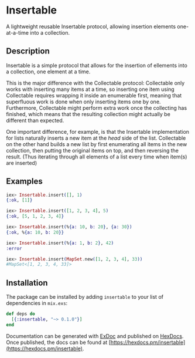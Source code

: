 # Insertable

A lightweight reusable Insertable protocol, allowing insertion elements one-at-a-time into a collection.

## Description

Insertable is a simple protocol that allows for the insertion of ellements into a collection,
one element at a time.

This is the major difference with the Collectable protocol:
Collectable only works with inserting many items at a time,
so inserting one item using Collectable requires wrapping it inside an enumerable first,
meaning that superfluous work is done when only inserting items one by one.
Furthermore, Collectable might perform extra work once the collecting has finished, which means that the resulting collection
might actually be different than expected.

One important difference, for example, is that the Insertable implementation for lists naturally inserts a new item at the _head_ side of the list.
Collectable on the other hand builds a new list by first enumerating all items in the new collection, then putting the original items on top, and then reversing the result.
(Thus iterating through all elements of a list every time when item(s) are inserted)


## Examples

```elixir
iex> Insertable.insert([], 1)
{:ok, [1]}

iex> Insertable.insert([1, 2, 3, 4], 5)
{:ok, [5, 1, 2, 3, 4]}

iex> Insertable.insert(%{a: 10, b: 20}, {a: 30})
{:ok, %{a: 10, b: 20}}

iex> Insertable.insert(%{a: 1, b: 2}, 42)
:error

iex> Insertable.insert(MapSet.new([1, 2, 3, 4], 33))
#MapSet<[1, 2, 3, 4, 33]>
```

## Installation

The package can be installed
by adding `insertable` to your list of dependencies in `mix.exs`:

```elixir
def deps do
  [{:insertable, "~> 0.1.0"}]
end
```

Documentation can be generated with [ExDoc](https://github.com/elixir-lang/ex_doc)
and published on [HexDocs](https://hexdocs.pm). Once published, the docs can
be found at [https://hexdocs.pm/insertable](https://hexdocs.pm/insertable).


